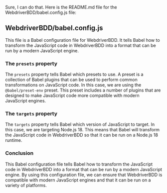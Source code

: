 Sure, I can do that. Here is the README.md file for the WebdriverBDD/babel.config.js file:

## WebdriverBDD/babel.config.js

This file is a Babel configuration file for WebdriverBDD. It tells Babel how to transform the JavaScript code in WebdriverBDD into a format that can be run by a modern JavaScript engine.

### The `presets` property

The `presets` property tells Babel which presets to use. A preset is a collection of Babel plugins that can be used to perform common transformations on JavaScript code. In this case, we are using the `@babel/preset-env` preset. This preset includes a number of plugins that are designed to make JavaScript code more compatible with modern JavaScript engines.

### The `targets` property

The `targets` property tells Babel which version of JavaScript to target. In this case, we are targeting Node.js 18. This means that Babel will transform the JavaScript code in WebdriverBDD so that it can be run on a Node.js 18 runtime.

### Conclusion

This Babel configuration file tells Babel how to transform the JavaScript code in WebdriverBDD into a format that can be run by a modern JavaScript engine. By using this configuration file, we can ensure that WebdriverBDD is compatible with modern JavaScript engines and that it can be run on a variety of platforms.